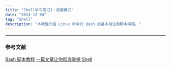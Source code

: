 ```yaml
---
title: "Shell学习笔记3：拓展模式"
date: "2024-12-04"
tag: "Shell"
description: "本教程介绍 Linux 命令行 Bash 的基本用法和脚本编程。"
---
```


---
### 参考文献

[Bash 脚本教程](https://wangdoc.com/bash/)
[一篇文章让你彻底掌握 Shell](https://mp.weixin.qq.com/s/GmSqHJiBToncvcpFAJUZbw)
